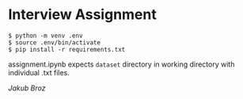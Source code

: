 # Interview Assignment

```
$ python -m venv .env
$ source .env/bin/activate
$ pip install -r requirements.txt
```

assignment.ipynb expects `dataset` directory in working directory with individual .txt files.

_Jakub Broz_
